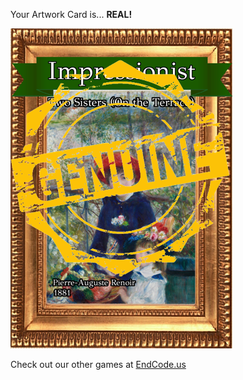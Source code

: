 Your Artwork Card is... 
  **REAL!**
 
 ![alt text](ArtworTwo_Sisters__On_the_Terrace__Real[face,1].png?raw=true "Artwork Card")  
 
 
 
 
 
 Check out our other games at [EndCode.us](https://endcode.us/)
